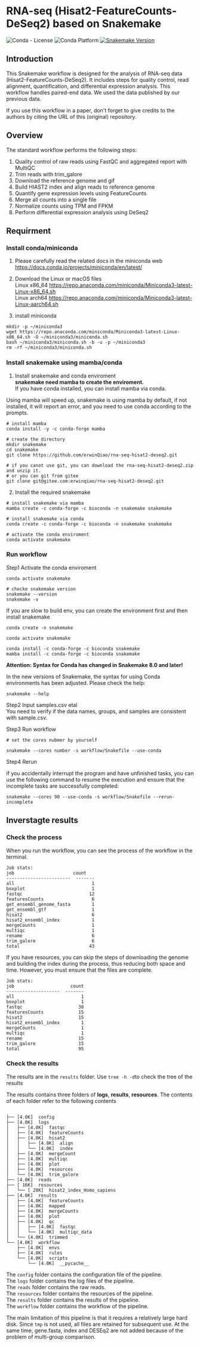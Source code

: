 # RNA-seq (Hisat2-FeatureCounts-DeSeq2) based on Snakemake  

![Conda - License](https://img.shields.io/conda/l/bioconda/snakemake?logoColor=brightgreen)
![Conda Platform](https://img.shields.io/conda/p/bioconda/snakemake?logoColor=blue&color=blue)
[![Snakemake Version](https://img.shields.io/badge/snakemake->7.2.4-brightgreen.svg)](https://snakemake.readthedocs.io/)



## Introduction

This Snakemake workflow is designed for the analysis of RNA-seq data (Hisat2-FeatureCounts-DeSeq2). It includes steps for quality control, read alignment, quantification, and differential expression analysis.  This workflow handles paired-end data. We used the data published by our previous data.  

If you use this workflow in a paper, don't forget to give credits to the authors by citing the URL of this (original) repository.  

## Overview  

The standard workflow performs the following steps:  

1. Quality control of raw reads using FastQC and aggregated report with MultiQC  
2. Trim reads with trim_galore  
3. Download the reference genome and gif  
4. Build HIAST2 index and align reads to reference genome
5. Quantify gene expression levels using FeatureCounts  
6. Merge all counts into a single file  
7. Normalize counts using TPM and FPKM  
8. Perform differential expression analysis using DeSeq2  

## Requirment  

### Install conda/miniconda  

1. Please carefully read the related docs in the miniconda web <https://docs.conda.io/projects/miniconda/en/latest/>  

2. Download the Linux or macOS files  
Linux x86_64 <https://repo.anaconda.com/miniconda/Miniconda3-latest-Linux-x86_64.sh>  
Linux arch64 <https://repo.anaconda.com/miniconda/Miniconda3-latest-Linux-aarch64.sh>  

3. install miniconda  

```{bash}
mkdir -p ~/miniconda3
wget https://repo.anaconda.com/miniconda/Miniconda3-latest-Linux-x86_64.sh -O ~/miniconda3/miniconda.sh
bash ~/miniconda3/miniconda.sh -b -u -p ~/miniconda3
rm -rf ~/miniconda3/miniconda.sh
```

### Install snakemake using mamba/conda

1. Install snakemake and conda enviroment  
**snakemake need mamba to create the enviroment.**  
If you have conda installed, you can install mamba via conda.  

Using mamba will speed up, snakemake is using mamba by default, if not installed, it will report an error, and you need to use conda according to the prompts.  

```{bash}
# install mamba  
conda install -y -c conda-forge mamba  

# create the directory
mkdir snakemake
cd snakemake
git clone https://github.com/erwinQiao/rna-seq-hisat2-deseq2.git

# if you canot use git, you can download the rna-seq-hisat2-deseq2.zip and unzip it.  
# or you can git from gitee  
git clone git@gitee.com:erwinqiao/rna-seq-hisat2-deseq2.git
```

2. Install the required snakemake  

```{bash}
# install snakemake via mamba
mamba create -c conda-forge -c bioconda -n snakemake snakemake 

# install snakemake via conda
conda create -c conda-forge -c bioconda -n snakemake snakemake

# activate the conda enviroment
conda activate snakemake
```

### Run workflow  

Step1 Activate the conda enviroment

```{bash}
conda activate snakemake

# checke snakemake version
snakemake --version
snakemake -v
```

If you are slow to build env, you can create the environment first and then install snakemake  

```{bash}
conda create -n snakemake  

conda activate snakemake  

conda install -c conda-forge -c bioconda snakemake
mamba install -c conda-forge -c bioconda snakemake
```

**Attention: Syntax for Conda has changed in Snakemake 8.0 and later!**

In the new versions of Snakemake, the syntax for using Conda environments has been adjusted. Please check the help:

`snakemake --help`

Step2 Input samples.csv etal  
You need to verify if the data names, groups, and samples are consistent with sample.csv.  

Step3 Run workflow  

```{bash}
# set the cores nubmer by yourself

snakemake --cores number -s workflow/Snakefile --use-conda  
```

Step4 Rerun  

if you accidentally interrupt the program and have unfinished tasks, you can use the following command to resume the execution and ensure that the incomplete tasks are successfully completed:  

`snakemake --cores 90 --use-conda -s workflow/Snakefile --rerun-incomplete`  

## Inverstagte results  

### Check the process  

When you run the workflow, you can see the process of the workflow in the terminal.  

```{text}
Job stats:  
job                      count
------------------------  -------
all                             1  
boxplot                         1
fastqc                         12  
featuresCounts                  6  
get_ensembl_genome_fasta        1  
get_ensembl_gtf                 1  
hisat2                          6  
hisat2_ensembl_index            1  
mergeCounts                     1  
multiqc                         1  
rename                          6  
trim_galore                     6  
total                          43 
```

If you have resources, you can skip the steps of downloading the genome and building the index during the process, thus reducing both space and time. However, you must ensure that the files are complete.  

```{text}
Job stats:  
job                     count  
--------------------  -------
all                         1  
boxplot                     1
fastqc                     30  
featuresCounts             15  
hisat2                     15  
hisat2_ensembl_index        1  
mergeCounts                 1  
multiqc                     1  
rename                     15  
trim_galore                15  
total                      95  
```

### Check the results  

The results are in the `results` folder.  Use `tree -h -d`to check the tree of the results  

The results contains three folders of **logs**, **results**, **resources**. The contents of each folder refer to the following contents  

```{text}

├── [4.0K]  config
├── [4.0K]  logs
│   ├── [4.0K]  fastqc
│   ├── [4.0K]  featureCounts
│   ├── [4.0K]  hisat2
│   │   ├── [4.0K]  align
│   │   └── [4.0K]  index
│   ├── [4.0K]  mergeCount
│   ├── [4.0K]  multiqc
│   ├── [4.0K]  plot
│   ├── [4.0K]  resources
│   └── [4.0K]  trim_galore
├── [4.0K]  reads
├── [ 16K]  resources
│   └── [ 28K]  hisat2_index_Homo_sapiens
├── [4.0K]  results
│   ├── [4.0K]  featureCounts
│   ├── [4.0K]  mapped
│   ├── [4.0K]  mergeCounts
│   ├── [4.0K]  plot
│   ├── [4.0K]  qc
│   │   ├── [4.0K]  fastqc
│   │   └── [4.0K]  multiqc_data
│   └── [4.0K]  trimmed
└── [4.0K]  workflow
    ├── [4.0K]  envs
    ├── [4.0K]  rules
    └── [4.0K]  scripts
        └── [4.0K]  __pycache__

```

The `config` folder contains the configuration file of the pipeline.  
The `logs` folder contains the log files of the pipeline.  
The `reads` folder contains the raw reads.  
The `resources` folder contains the resources of the pipeline.  
The `results` folder contains the results of the pipeline.  
The `workflow` folder contains the workflow of the pipeline.  

The main limitation of this pipeline is that it requires a relatively large hard disk. Since `tmp` is not used, all files are retained for subsequent use. At the same time, gene.fasta, index and DESEq2 are not added because of the problem of multi-group comparison.  